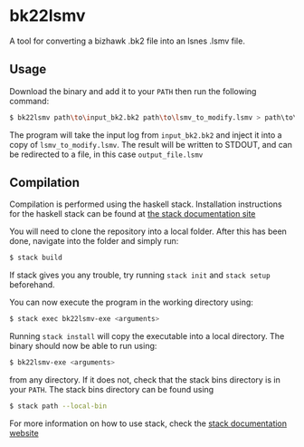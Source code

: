 # bk22lsmv

A tool for converting a bizhawk .bk2 file into an lsnes .lsmv file.

## Usage

Download the binary and add it to your `PATH` then run the following command:

```bash
$ bk22lsmv path\to\input_bk2.bk2 path\to\lsmv_to_modify.lsmv > path\to\output_file.lsmv
```

The program will take the input log from `input_bk2.bk2` and inject it into a copy of `lsmv_to_modify.lsmv`. The result will be written to STDOUT, and can be redirected to a file, in this case `output_file.lsmv`

## Compilation

Compilation is performed using the haskell stack. Installation instructions for the haskell stack can be found at [the stack documentation site](https://docs.haskellstack.org)

You will need to clone the repository into a local folder. After this has been done, navigate into the folder and simply run:

```bash
$ stack build
```

If stack gives you any trouble, try running `stack init` and `stack setup` beforehand.

You can now execute the program in the working directory using:

```bash
$ stack exec bk22lsmv-exe <arguments>
```

Running `stack install` will copy the executable into a local directory. The binary should now be able to run using:

```bash
$ bk22lsmv-exe <arguments>
```

from any directory. If it does not, check that the stack bins directory is in your `PATH`. The stack bins directory can be found using

```bash
$ stack path --local-bin
```

For more information on how to use stack, check the [stack documentation website](https://docs.haskellstack.org)
